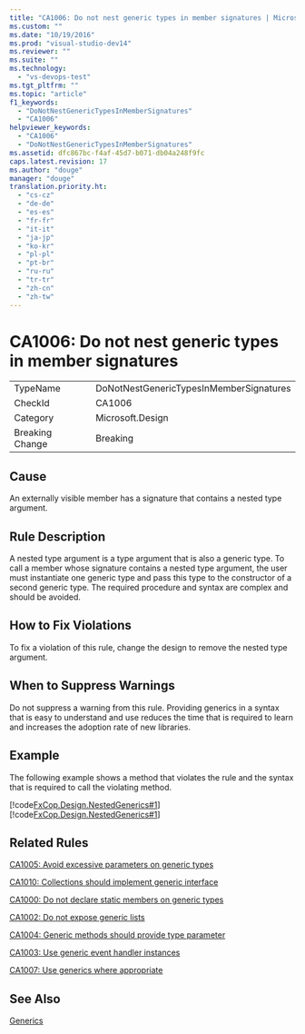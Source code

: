 ```yaml
---
title: "CA1006: Do not nest generic types in member signatures | Microsoft Docs"
ms.custom: ""
ms.date: "10/19/2016"
ms.prod: "visual-studio-dev14"
ms.reviewer: ""
ms.suite: ""
ms.technology: 
  - "vs-devops-test"
ms.tgt_pltfrm: ""
ms.topic: "article"
f1_keywords: 
  - "DoNotNestGenericTypesInMemberSignatures"
  - "CA1006"
helpviewer_keywords: 
  - "CA1006"
  - "DoNotNestGenericTypesInMemberSignatures"
ms.assetid: dfc867bc-f4af-45d7-b071-db04a248f9fc
caps.latest.revision: 17
ms.author: "douge"
manager: "douge"
translation.priority.ht: 
  - "cs-cz"
  - "de-de"
  - "es-es"
  - "fr-fr"
  - "it-it"
  - "ja-jp"
  - "ko-kr"
  - "pl-pl"
  - "pt-br"
  - "ru-ru"
  - "tr-tr"
  - "zh-cn"
  - "zh-tw"
---
```

# CA1006: Do not nest generic types in member signatures
|||  
|-|-|  
|TypeName|DoNotNestGenericTypesInMemberSignatures|  
|CheckId|CA1006|  
|Category|Microsoft.Design|  
|Breaking Change|Breaking|  
  
## Cause  
 An externally visible member has a signature that contains a nested type argument.  
  
## Rule Description  
 A nested type argument is a type argument that is also a generic type. To call a member whose signature contains a nested type argument, the user must instantiate one generic type and pass this type to the constructor of a second generic type. The required procedure and syntax are complex and should be avoided.  
  
## How to Fix Violations  
 To fix a violation of this rule, change the design to remove the nested type argument.  
  
## When to Suppress Warnings  
 Do not suppress a warning from this rule. Providing generics in a syntax that is easy to understand and use reduces the time that is required to learn and increases the adoption rate of new libraries.  
  
## Example  
 The following example shows a method that violates the rule and the syntax that is required to call the violating method.  
  
 [!code[FxCop.Design.NestedGenerics#1](../code-quality/codesnippet/VisualBasic/ca1006--do-not-nest-generic-types-in-member-signatures_1.vb)]
[!code[FxCop.Design.NestedGenerics#1](../code-quality/codesnippet/CSharp/ca1006--do-not-nest-generic-types-in-member-signatures_1.cs)]  
  
## Related Rules  
 [CA1005: Avoid excessive parameters on generic types](../code-quality/ca1005--avoid-excessive-parameters-on-generic-types.md)  
  
 [CA1010: Collections should implement generic interface](../code-quality/ca1010--collections-should-implement-generic-interface.md)  
  
 [CA1000: Do not declare static members on generic types](../code-quality/ca1000--do-not-declare-static-members-on-generic-types.md)  
  
 [CA1002: Do not expose generic lists](../code-quality/ca1002--do-not-expose-generic-lists.md)  
  
 [CA1004: Generic methods should provide type parameter](../code-quality/ca1004--generic-methods-should-provide-type-parameter.md)  
  
 [CA1003: Use generic event handler instances](../code-quality/ca1003--use-generic-event-handler-instances.md)  
  
 [CA1007: Use generics where appropriate](../code-quality/ca1007--use-generics-where-appropriate.md)  
  
## See Also  
 [Generics](../Topic/Generics%20\(C%23%20Programming%20Guide\).md)